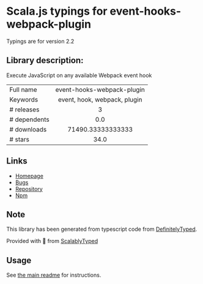 
# Scala.js typings for event-hooks-webpack-plugin

Typings are for version 2.2

## Library description:
Execute JavaScript on any available Webpack event hook

|                    |                 |
| ------------------ | :-------------: |
| Full name          | event-hooks-webpack-plugin |
| Keywords           | event, hook, webpack, plugin |
| # releases         | 3 |
| # dependents       | 0.0 |
| # downloads        | 71490.33333333333 |
| # stars            | 34.0 |

## Links
- [Homepage](https://github.com/cascornelissen/event-hooks-webpack-plugin#readme)
- [Bugs](https://github.com/cascornelissen/event-hooks-webpack-plugin/issues)
- [Repository](https://github.com/cascornelissen/event-hooks-webpack-plugin)
- [Npm](https://www.npmjs.com/package/event-hooks-webpack-plugin)
    


## Note
This library has been generated from typescript code from [DefinitelyTyped](https://definitelytyped.org).

Provided with :purple_heart: from [ScalablyTyped](https://github.com/oyvindberg/ScalablyTyped)

## Usage
See [the main readme](../../readme.md) for instructions.


